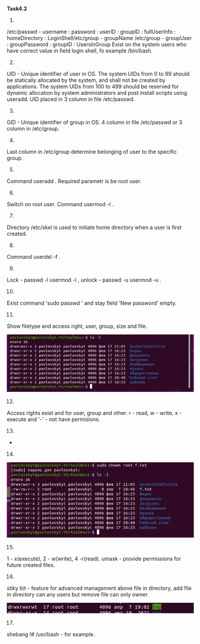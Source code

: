 **Task4.2**

1.
/etc/passwd - username : password : userID : groupID : fullUserInfo : homeDirectory : LoginShell/etc/group - groupName
/etc/group - groupUser : groupPassword : groupID : UsersInGroup
Exist on the system users who have correct value in field login shell, fo example /bin/bash.

2.

UID - Unique identifier of user in OS. The system UIDs from 0 to 99 should be statically allocated by the system, and shall not be created by applications. The system UIDs from 100 to 499 should be reserved for dynamic allocation by system administrators and post install scripts using useradd. UID placed in 3 column in file /etc/passwd. 

3.

GID - Unique identifier of group in OS. 4 column in file /etc/passwd or 3 column in /etc/group.

4.

Last column in /etc/group determine belonging of user to the specific group.

5.

Command useradd <USERNAME>. Required parametr is be root user.

6.
  
Switch on root user. Command usermod -l <login-name> <old-name>.

7.
  
Directory /etc/skel is used to initiate home directory when a user is first created.

8.
  
Command userdel -f <username>.


9.
  
Lock - passwd -l <username>  usermod -l <username>, unlock - passwd -u <username>  usermod -u <username>.

10.
  
Exist command 'sudo passwd <user>' and stay field 'New password' empty.

11.
  
Show filetype and access right, user, group, size and file.
 
![](https://github.com/nikyta384/DevOps_online_Dnipro_2022Q1Q2/blob/develop/m2/b11.png)

  
12.
  
Access rights exist and for user, group and other. r - read, w - write, x - execute and '-' - not have permisions.

13.
  
-


14)

![](https://github.com/nikyta384/DevOps_online_Dnipro_2022Q1Q2/blob/develop/m2/b14.png)
 
15.
  
1 - x(execute), 2 - w(write), 4 -r(read). umask - provide permissions for future created files.

16.
  
stiky bit - feature for advanced management above file in directory, add file in directory can any users but remove file can only owner.

![](https://github.com/nikyta384/DevOps_online_Dnipro_2022Q1Q2/blob/develop/m2/b16.png)
 
17.
  
shebang !# /usr/bash - for example.
